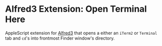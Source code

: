 # Alfred3 Extension: Open Terminal Here

AppleScript extension for [Alfred3](http://www.alfredapp.com/) that opens a either an `iTerm2` or `Terminal` tab and `cd`'s into frontmost Finder window's directory.
